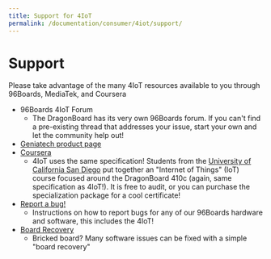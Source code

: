```yaml
---
title: Support for 4IoT
permalink: /documentation/consumer/4iot/support/
---
```


# Support

Please take advantage of the many 4IoT resources available to you through 96Boards, MediaTek, and Coursera

- 96Boards 4IoT Forum
   - The DragonBoard has its very own 96Boards forum. If you can't find a pre-existing thread that addresses your issue, start your own and let the community help out!
- [Geniatech product page](https://www.geniatech.com/product/developer-board-4-iot/)
- [Coursera](https://www.coursera.org/specializations/internet-of-things)
   - 4IoT uses the same specification! Students from the [University of California San Diego](https://ucsd.edu/) put together an "Internet of Things" (IoT) course focused around the DragonBoard 410c (again, same specification as 4IoT!). It is free to audit, or you can purchase the specialization package for a cool certificate!
- [Report a bug!](../../../Report_a_bug.md)
   - Instructions on how to report bugs for any of our 96Boards hardware and software, this includes the 4IoT!
- [Board Recovery](../installation/board-recovery.md)
   - Bricked board? Many software issues can be fixed with a simple "board recovery"
